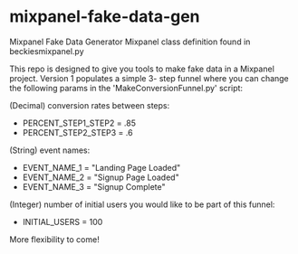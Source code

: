mixpanel-fake-data-gen
======================

Mixpanel Fake Data Generator
Mixpanel class definition found in beckiesmixpanel.py

This repo is designed to give you tools to make fake data in a Mixpanel project.
Version 1 populates a simple 3- step funnel where you can change the following params in the 'MakeConversionFunnel.py' script:

(Decimal) conversion rates between steps:
- PERCENT_STEP1_STEP2 = .85
- PERCENT_STEP2_STEP3 = .6

(String) event names:
- EVENT_NAME_1 = "Landing Page Loaded"
- EVENT_NAME_2 = "Signup Page Loaded"
- EVENT_NAME_3 = "Signup Complete"

(Integer) number of initial users you would like to be part of this funnel:
- INITIAL_USERS = 100

More flexibility to come!